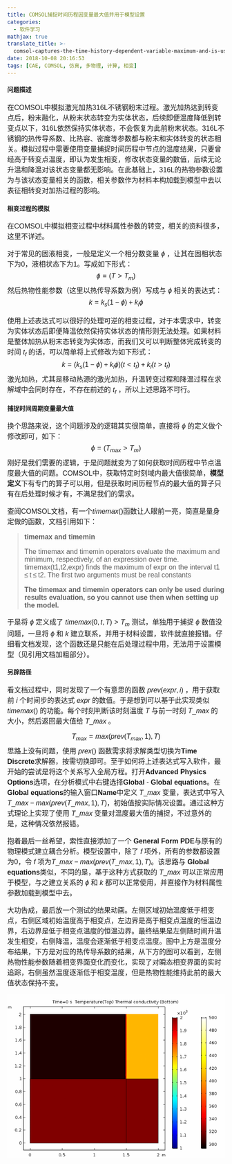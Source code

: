 ```yaml
---
title: COMSOL捕捉时间历程因变量最大值并用于模型设置
categories:
  - 软件学习
mathjax: true
translate_title: >-
  comsol-captures-the-time-history-dependent-variable-maximum-and-is-used-for-model-setup
date: 2018-10-08 20:16:53
tags: [CAE, COMSOL, 仿真, 多物理, 计算, 相变]
---
```


#### 问题描述

在COMSOL中模拟激光加热316L不锈钢粉末过程。激光加热达到转变点后，粉末融化，从粉末状态转变为实体状态，后续即便温度降低到转变点以下，316L依然保持实体状态，不会恢复为此前粉末状态。316L不锈钢的热传导系数、比热容、密度等参数都与粉末和实体转变的状态相关。模拟过程中需要使用变量捕捉时间历程中节点的温度结果，只要曾经高于转变点温度，即认为发生相变，修改状态变量的数值，后续无论升温和降温对该状态变量都无影响。在此基础上，316L的热物参数设置为与该状态变量相关的函数，相关参数作为材料本构加载到模型中去以表征相转变对加热过程的影响。

#### 相变过程的模拟

在COMSOL中模拟相变过程中材料属性参数的转变，相关的资料很多，这里不详述。

对于常见的固液相变，一般是定义一个相分数变量 $\phi$ ，让其在固相状态下为0，液相状态下为1。写成如下形式：
$$
\phi=(T>T_m)
$$
然后热物性能参数（这里以热传导系数为例）写成与 $\phi$ 相关的表达式：
$$
k=k_s(1-\phi)+k_l\phi
$$

使用上述表达式可以很好的处理可逆的相变过程，对于本需求中，转变为实体状态后即便降温依然保持实体状态的情形则无法处理。如果材料是整体加热从粉末态转变为实体态，而我们又可以判断整体完成转变的时间 $t_f$ 的话，可以简单将上式修改为如下形式：
$$
k=(k_s(1-\phi)+k_l\phi)(t<t_f)+k_l(t>t_f)
$$
激光加热，尤其是移动热源的激光加热，升温转变过程和降温过程在求解域中会同时存在，不存在前述的 $t_f$ ，所以上述思路不可行。

#### 捕捉时间周期变量最大值

换个思路来说，这个问题涉及的逻辑其实很简单，直接将 $\phi$ 的定义做个修改即可，如下：
$$
\phi=(T_{max}>T_m)
$$
刚好是我们需要的逻辑，于是问题就变为了如何获取时间历程中节点温度最大值的问题。COMSOL中，获取特定时刻域内最大值很简单，**模型定义**下有专门的算子可以用，但是获取时间历程节点的最大值的算子只有在后处理时候才有，不满足我们的需求。

查阅COMSOL文档，有一个$timemax()$函数让人眼前一亮，简直是量身定做的函数，文档引用如下：

>**timemax and timemin**
>
>The timemax and timemin operators evaluate the maximum and minimum, respectively, of an expression over time. timemax(t1,t2,expr) finds the maximum of expr on the interval t1 ≤ t ≤ t2. The first two arguments must be real constants
>
>**The timemax and timemin operators can only be used during results evaluation, so you cannot use then when setting up the model.** 

于是将 $\phi$ 定义成了 $timemax(0,t,T)>T_m$ 测试，单独用于捕捉 $\phi$ 数值没问题，一旦将 $\phi$ 和 $k$ 建立联系，并用于材料设置，软件就直接报错。仔细看文档发现，这个函数还是只能在后处理过程中用，无法用于设置模型（见引用文档加粗部分）。

#### 另辟路径

看文档过程中，同时发现了一个有意思的函数 $prev(expr,i)$ ，用于获取前 $i$ 个时间步的表达式 $expr$ 的数值。于是想到可以基于此实现类似 $timemax()$ 的功能。每个时刻判断该时刻温度 $T$ 与前一时刻 $T\_{max}$ 的大小，然后返回最大值给 $T\_{max}$ 。

$$
T_{max}=max(prev(T_{max},1),T)
$$
思路上没有问题，使用 $prex()$ 函数需求将求解类型切换为**Time Discrete**求解器，按需切换即可。至于如何将上述表达式写入软件，最开始的尝试是将这个关系写入全局方程。打开**Advanced Physics Options**选项，在分析模式中右键选择**Global** - **Global equations**。在**Global equations**的输入窗口**Name**中定义 $T\_{max}$ 变量，表达式中写入 $T\_{max}-max(prev(T\_{max},1),T)$，初始值按实际情况设置。通过这种方式理论上实现了使用 $T\_{max}$ 变量对温度最大值的捕捉，不过意外的是，这种情况依然报错。

抱着最后一丝希望，索性直接添加了一个 **General Form PDE**与原有的物理模式建立耦合分析。模型设置中，除了 $f$ 项外，所有的参数都设置为0，令 $f$ 项为$T\_{max}-max(prev(T\_{max},1),T)$。该思路与 **Global equations**类似，不同的是，基于这种方式获取的 $T\_{max}$ 可以正常应用于模型，与之建立关系的 $\phi$ 和 $k$ 都可以正常使用，并直接作为材料属性参数加载到模型中去。

大功告成，最后放一个测试的结果动画。左侧区域初始温度低于相变点，右侧区域初始温度高于相变点，左边界是高于相变点温度的恒温边界，右边界是低于相变点温度的恒温边界。最终结果是左侧随时间升温发生相变，右侧降温，温度会逐渐低于相变点温度。图中上方是温度分布结果，下方是对应的热传导系数的结果，从下方的图可以看到，左侧热物性能参数随着相变界面变化而变化，实现了对瞬态相变界面的实时追踪，右侧虽然温度逐渐低于相变温度，但是热物性能维持此前的最大值状态保持不变。

![COMOSL TimeMax](/assets/img/blogimgs/cax/comsol_timemax.gif)



<style>
p{font-family: sans-serif; font-size: 12pt;}
</style>
